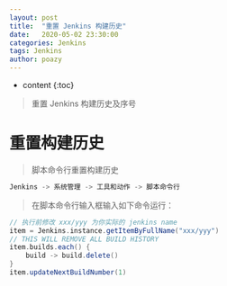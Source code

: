 ```yaml
---
layout: post
title:  "重置 Jenkins 构建历史"
date:   2020-05-02 23:30:00
categories: Jenkins
tags: Jenkins
author: poazy
---
```


* content
{:toc}

> 重置 Jenkins 构建历史及序号



# 重置构建历史

> 脚本命令行重置构建历史

```groovy
Jenkins -> 系统管理 -> 工具和动作 -> 脚本命令行
```

> 在脚本命令行输入框输入如下命令运行：

```groovy
// 执行前修改 xxx/yyy 为你实际的 jenkins name
item = Jenkins.instance.getItemByFullName("xxx/yyy")
// THIS WILL REMOVE ALL BUILD HISTORY
item.builds.each() { 
	build -> build.delete()
}
item.updateNextBuildNumber(1)
```






